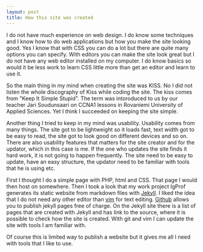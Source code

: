 ```yaml
---
layout: post
title: How this site was created
---
```


I do not have much experience on web design. I do know some techniques and I
know how to do web applications but how you make the site looking good. Yes I
know that with CSS you can do a lot but there are quite many options you can
specify. With editors you can make the site look great but I do not have any
web editor installed on my computer. I do know basics so would it be less work
to learn CSS little more than get an editor and learn to use it.

So the main thing in my mind when creating the site was KISS. No I did not
listen the whole discography of Kiss while coding the site. The kiss comes from
"Keep It Simple Stupid". The term was intoroduced to us by our teacher Jari
Soudunsaari on CCNA1 lessons in Rovaniemi University of Applied Sciences. Yet I
think I succeeded on keeping the site simple.

Another thing I tried to keep in my mind was usability. Usability comes from
many things. The site got to be lightweight so it loads fast, text width got to
be easy to read, the site got to look good on different devices and so on. There
are also usability features that matters for the site creator and for the updator,
which in this case is me. If the one who updates the site finds it hard work, it
is not going to happen frequently. The site need to be easy to update, have an
easy structure, the updator need to be familiar with tools that he is using etc.

First I thought I do a simple page with PHP, html and CSS. That page I would
then host on somewhere. Then I took a look that my work project IgProf generates
its static website from markdown files with [Jekyll](http://jekyllrb.com/). I
liked the idea that I do not need any other editor than
[vim](http://www.vim.org/) for text editing. [Github](http://github.com) allows
you to publish jekyll pages free of charge. On the Jekyll site there is a list
of pages that are created with Jekyll and has link to the source, where it is
possible to check how the site is created. With git and vim I can update the
site with tools I am familiar with.

Of course this is limited way to publish a website but it gives me all I need
with tools that I like to use.

